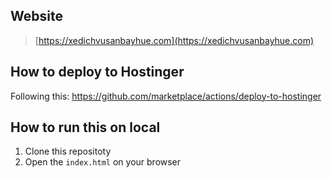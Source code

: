 ## Website
> [https://xedichvusanbayhue.com](https://xedichvusanbayhue.com)

## How to deploy to Hostinger
Following this: https://github.com/marketplace/actions/deploy-to-hostinger

## How to run this on local
1. Clone this repositoty
2. Open the `index.html` on your browser